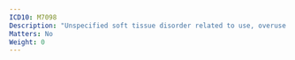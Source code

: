 ```yaml
---
ICD10: M7098
Description: "Unspecified soft tissue disorder related to use, overuse and pressure: Other"
Matters: No
Weight: 0
---
```

